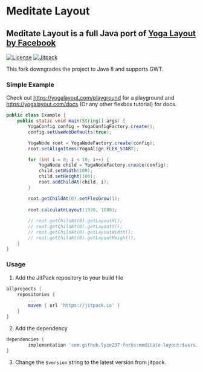 # Meditate Layout

Meditate Layout is a full Java port of [Yoga Layout by Facebook](https://github.com/facebook/yoga)
---

[![License](https://img.shields.io/github/license/lyze237-forks/meditate-layout)](https://github.com/lyze237-forks/meditate-layout/blob/main/LICENSE)
[![Jitpack](https://jitpack.io/v/lyze237-forks/meditate-layout.svg)](https://jitpack.io/#lyze237-forks/meditate-layout)

This fork downgrades the project to Java 8 and supports GWT.

### Simple Example

Check out https://yogalayout.com/playground for a playground and https://yogalayout.com/docs (Or any other flexbox tutorial) for docs.

```java
public class Example {
    public static void main(String[] args) {
        YogaConfig config = YogaConfigFactory.create();
        config.setUseWebDefaults(true);

        YogaNode root = YogaNodeFactory.create(config);
        root.setAlignItems(YogaAlign.FLEX_START);

        for (int i = 0; i < 10; i++) {
            YogaNode child = YogaNodeFactory.create(config);
            child.setWidth(100);
            child.setHeight(100);
            root.addChildAt(child, i);
        }

        root.getChildAt(0).setFlexGrow(1);
        
        root.calculateLayout(1920, 1080);
        
        // root.getChildAt(0).getLayoutX();
        // root.getChildAt(0).getLayoutY();
        // root.getChildAt(0).getLayoutWidth();
        // root.getChildAt(0).getLayoutHeight();
    }
}
```

### Usage

1. Add the JitPack repository to your build file
```gradle
allprojects {
    repositories {
        ...
        maven { url 'https://jitpack.io' }
    }
}
```
2. Add the dependency 
````gradle
dependencies {
        implementation 'com.github.lyze237-forks:meditate-layout:$version'
}
````
3. Change the `$version` string to the latest version from jitpack.